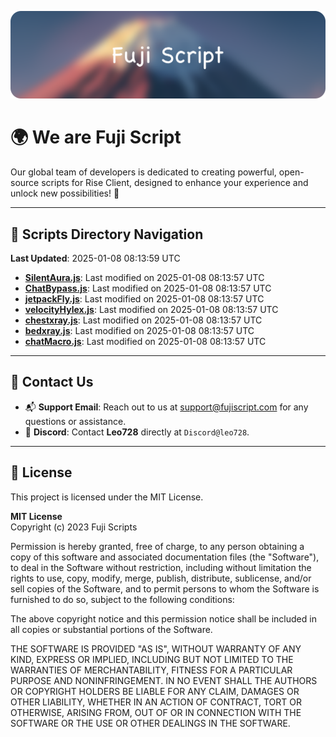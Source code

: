 ![Banner](.github/b.webp)

# 🌍 **We are Fuji Script**

Our global team of developers is dedicated to creating powerful, open-source scripts for Rise Client, designed to enhance your experience and unlock new possibilities! 🌟

---
<!-- SCRIPTS_NAVIGATION_START -->
## 📂 **Scripts Directory Navigation**

**Last Updated**: 2025-01-08 08:13:59 UTC

- **[SilentAura.js](scripts/SilentAura.js)**: Last modified on 2025-01-08 08:13:57 UTC
- **[ChatBypass.js](scripts/ChatBypass.js)**: Last modified on 2025-01-08 08:13:57 UTC
- **[jetpackFly.js](scripts/jetpackFly.js)**: Last modified on 2025-01-08 08:13:57 UTC
- **[velocityHylex.js](scripts/velocityHylex.js)**: Last modified on 2025-01-08 08:13:57 UTC
- **[chestxray.js](scripts/chestxray.js)**: Last modified on 2025-01-08 08:13:57 UTC
- **[bedxray.js](scripts/bedxray.js)**: Last modified on 2025-01-08 08:13:57 UTC
- **[chatMacro.js](scripts/chatMacro.js)**: Last modified on 2025-01-08 08:13:57 UTC

<!-- SCRIPTS_NAVIGATION_END -->

---

## 💬 **Contact Us**  
- 📬 **Support Email**: Reach out to us at [support@fujiscript.com](mailto:support@fujiscript.com) for any questions or assistance.  
- 💬 **Discord**: Contact **Leo728** directly at `Discord@leo728`.

---

## 📜 **License**

This project is licensed under the MIT License.  

**MIT License**  
Copyright (c) 2023 Fuji Scripts  

Permission is hereby granted, free of charge, to any person obtaining a copy of this software and associated documentation files (the "Software"), to deal in the Software without restriction, including without limitation the rights to use, copy, modify, merge, publish, distribute, sublicense, and/or sell copies of the Software, and to permit persons to whom the Software is furnished to do so, subject to the following conditions:  

The above copyright notice and this permission notice shall be included in all copies or substantial portions of the Software.  

THE SOFTWARE IS PROVIDED "AS IS", WITHOUT WARRANTY OF ANY KIND, EXPRESS OR IMPLIED, INCLUDING BUT NOT LIMITED TO THE WARRANTIES OF MERCHANTABILITY, FITNESS FOR A PARTICULAR PURPOSE AND NONINFRINGEMENT. IN NO EVENT SHALL THE AUTHORS OR COPYRIGHT HOLDERS BE LIABLE FOR ANY CLAIM, DAMAGES OR OTHER LIABILITY, WHETHER IN AN ACTION OF CONTRACT, TORT OR OTHERWISE, ARISING FROM, OUT OF OR IN CONNECTION WITH THE SOFTWARE OR THE USE OR OTHER DEALINGS IN THE SOFTWARE.  
